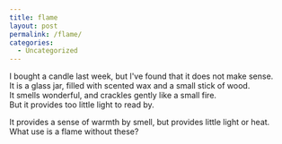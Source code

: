 ```yaml
---
title: flame
layout: post
permalink: /flame/
categories:
  - Uncategorized
---
```

I bought a candle last week, but I've found that it does not make sense.  
It is a glass jar, filled with scented wax and a small stick of wood.  
It smells wonderful, and crackles gently like a small fire.  
But it provides too little light to read by.

It provides a sense of warmth by smell, but provides little light or heat.  
What use is a flame without these?
